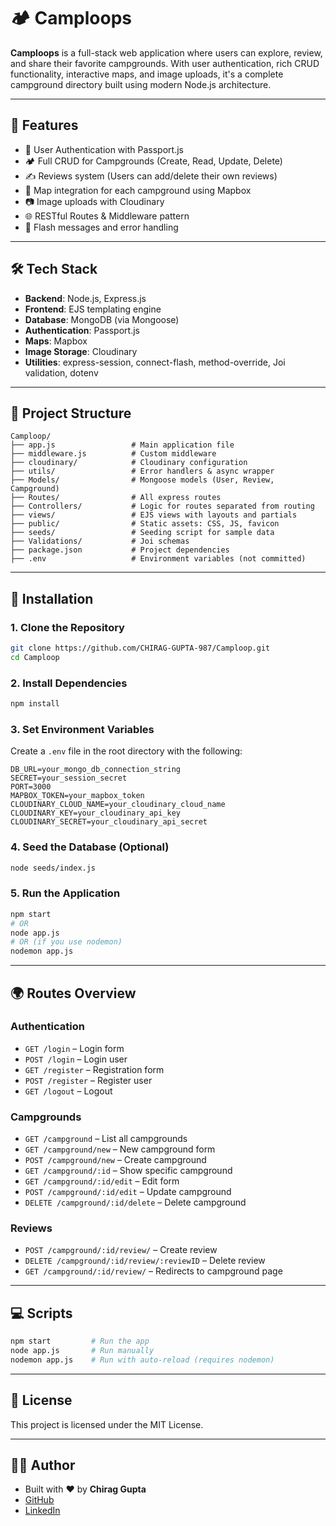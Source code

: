 # 🏕️ Camploops

**Camploops** is a full-stack web application where users can explore, review, and share their favorite campgrounds. With user authentication, rich CRUD functionality, interactive maps, and image uploads, it's a complete campground directory built using modern Node.js architecture.

---

## 📸 Features

- 🔐 User Authentication with Passport.js
- 🏕️ Full CRUD for Campgrounds (Create, Read, Update, Delete)
- ✍️ Reviews system (Users can add/delete their own reviews)
- 📌 Map integration for each campground using Mapbox
- 📷 Image uploads with Cloudinary
- 🌐 RESTful Routes & Middleware pattern
- 🚨 Flash messages and error handling

---

## 🛠 Tech Stack

- **Backend**: Node.js, Express.js
- **Frontend**: EJS templating engine
- **Database**: MongoDB (via Mongoose)
- **Authentication**: Passport.js
- **Maps**: Mapbox
- **Image Storage**: Cloudinary
- **Utilities**: express-session, connect-flash, method-override, Joi validation, dotenv

---

## 📁 Project Structure

```
Camploop/
├── app.js                 # Main application file
├── middleware.js          # Custom middleware
├── cloudinary/            # Cloudinary configuration
├── utils/                 # Error handlers & async wrapper
├── Models/                # Mongoose models (User, Review, Campground)
├── Routes/                # All express routes
├── Controllers/           # Logic for routes separated from routing
├── views/                 # EJS views with layouts and partials
├── public/                # Static assets: CSS, JS, favicon
├── seeds/                 # Seeding script for sample data
├── Validations/           # Joi schemas
├── package.json           # Project dependencies
├── .env                   # Environment variables (not committed)
```

---

## 🚀 Installation

### 1. Clone the Repository

```bash
git clone https://github.com/CHIRAG-GUPTA-987/Camploop.git
cd Camploop
```

### 2. Install Dependencies

```bash
npm install
```

### 3. Set Environment Variables

Create a `.env` file in the root directory with the following:

```env
DB_URL=your_mongo_db_connection_string
SECRET=your_session_secret
PORT=3000
MAPBOX_TOKEN=your_mapbox_token
CLOUDINARY_CLOUD_NAME=your_cloudinary_cloud_name
CLOUDINARY_KEY=your_cloudinary_api_key
CLOUDINARY_SECRET=your_cloudinary_api_secret
```

### 4. Seed the Database (Optional)

```bash
node seeds/index.js
```

### 5. Run the Application

```bash
npm start
# OR
node app.js
# OR (if you use nodemon)
nodemon app.js
```

---

## 🌍 Routes Overview

### Authentication

- `GET /login` – Login form
- `POST /login` – Login user
- `GET /register` – Registration form
- `POST /register` – Register user
- `GET /logout` – Logout

### Campgrounds

- `GET /campground` – List all campgrounds
- `GET /campground/new` – New campground form
- `POST /campground/new` – Create campground
- `GET /campground/:id` – Show specific campground
- `GET /campground/:id/edit` – Edit form
- `POST /campground/:id/edit` – Update campground
- `DELETE /campground/:id/delete` – Delete campground

### Reviews

- `POST /campground/:id/review/` – Create review
- `DELETE /campground/:id/review/:reviewID` – Delete review
- `GET /campground/:id/review/` – Redirects to campground page

---

## 💻 Scripts

```bash
npm start         # Run the app
node app.js       # Run manually
nodemon app.js    # Run with auto-reload (requires nodemon)
```

---

## 📄 License

This project is licensed under the MIT License.

---

## 🙋‍♂️ Author

- Built with ❤️ by **Chirag Gupta**
- <a href="https://github.com/CHIRAG-GUPTA-987/Camploop" target="_blank">GitHub</a>
- <a href="https://www.linkedin.com/in/chirag-gupta-51829a203/" target="_blank">LinkedIn</a>
